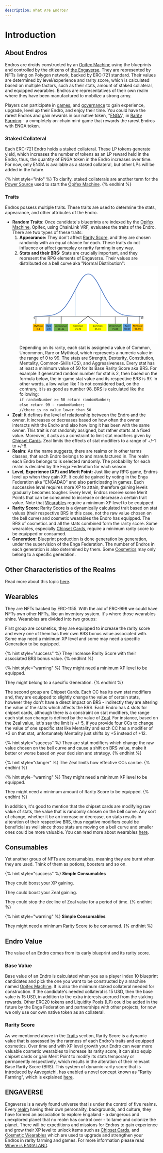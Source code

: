 ```yaml
---
description: What Are Endros?
---
```


# Introduction

## About Endros

Endros are droids constructed by an [Opifex Machine](../gameplay/opifex-machine.md) using the blueprints and controlled by the citizens of [the Engaverse](introduction.md#engaverse). They are represented by NFTs living on Polygon network, backed by ERC-721 standard. Their values are determined by level/experience and rarity score, which is calculated based on multiple factors, such as their stats, amount of staked collateral, and equipped wearables. Endros are representatives of their own realm where they have been manufactured to mobilize a strong army.

Players can participate in [games](../gameplay/games/), and [governance](../communities/dao.md) to gain experience, upgrade, level up their Endro, and enjoy their time. You could have the rarest Endros and gain rewards in our native token, "[ENGA](../tokenomic-land/enga-token.md)", in [Rarity Farming](../gameplay/rarity-farming.md) - a completely on-chain mini-game that rewards the rarest Endros with ENGA token.

### Staked Collateral

Each ERC-721 Endro holds a staked collateral. These LP tokens generate yield, which increases the number of tokens as an LP reward held in the Endro, thus, the quantity of ENGA token in the Endro increases over time. For now, only ENGA is available as a staked collateral, but other LPs will be added in the future.

{% hint style="info" %}
To clarify, staked collaterals are another term for the [Power Source](../tokenomic-land/collateral.md) used to start the [Opifex Machine](../gameplay/opifex-machine.md).
{% endhint %}

### Traits

Endros possess multiple traits. These traits are used to determine the stats, appearance, and other attributes of the Endro.

* **Random Traits:** Once candidate's blueprints are indexed by the [Opifex Machine](../gameplay/opifex-machine.md), Opifex, using ChainLink VRF, evaluates the traits of the Endro. There are two types of these traits:
  1. **Appearance:** They don't affect [Rarity Score](introduction.md#rarity-score), and they are chosen randomly with an equal chance for each. These traits do not influence or affect gameplay or rarity farming in any way.
  2. **Stats and their BRS:** Stats are crucially important, and they represent the RPG elements of Engaverse. Their values are distributed on a bell curve aka "Normal Distribution":\
     ![](../.gitbook/assets/bell-curve.png)\
     Depending on its rarity, each stat is assigned a value of Common, Uncommon, Rare or Mythical, which represents a numeric value in the range of 0 to 99. The stats are Strength, Dexterity, Constitution, Mentality, Common-Skills (CS), and Aggressiveness. Every stat has at least a minimum value of 50 for its Base Rarity Score aka BRS. For example if generated random number for stat is 2, then based on the formula below, the in-game stat value and its respective BRS is 97. In other words, a low value like 1 is not considered bad, on the contrary, it is as good as number 98. BRS is calculated like the following:\
     `if randomNumber >= 50 return randomNumber;`\
     `else return 99 - randomNumber;`\
     `//there is no value lower than 50`
* **Zeal:** It defines the level of relationship between the Endro and the owner. It increases or decreases based on how often the owner interacts with the Endro and also how long it has been with the same owner. This trait is not randomly assigned, but rather starts at a fixed value. Moreover, it acts as a constraint to limit stat modifiers given by [Chipset Cards](../gameplay/wearables/chipset-cards.md). Zeal limits the effects of stat modifiers to a range of +/-1 to +/-8.
* **Realm:** As the name suggests, there are realms or in other terms classes, that each Endro belongs to and manufactured in. The realm each Endro belongs to is selected randomly. The probability for each realm is decided by the Enga Federation for each season.
* **Level, Experience (XP) and Merit Point:** Just like any RPG game, Endros level up when they gain XP. It could be gained by voting in the Enga Federation aka "ENGADAO" and also participating in games. Each successive level requires more XP to attain; therefore gaining levels gradually becomes tougher. Every level, Endros receive some Merit Points that can be consumed to increase or decrease a certain trait value. Note that [Wearables](../gameplay/wearables/) require a minimum XP level to be equipped.
* **Rarity Score:** Rarity Score is a dynamically calculated trait based on stat values (their respective BRS in this case, not the raw value chosen on the bell curve) and cosmetic wearables the Endro has equipped. The BRS of cosmetics and all the stats combined form the rarity score. Some wearables, especially [Chipset Cards](../gameplay/wearables/chipset-cards.md), require a minimum rarity score to be equipped or consumed.
* **Generation:** Blueprint production is done generation by generation, under the supervision of the Enga Federation. The number of Endros in each generation is also determined by them. Some [Cosmetics](../gameplay/wearables/cosmetics.md) may only belong to a specific generation.

## Other Characteristics of the Realms

Read more about this topic [here](../gameplay/characteristic-of-realms.md).

## Wearables

They are NFTs backed by ERC-1155. With the aid of ERC-998 we could have NFTs own other NFTs, like an inventory system. It's where those wearables shine. Wearables are divided into two groups:

First group are cosmetics, they are equipped to increase the rarity score and every one of them has their own BRS bonus value associated with. Some may need a minimum XP level and some may need a specific Generation to be equipped.

{% hint style="success" %}
They Increase Rarity Score with their associated BRS bonus value.
{% endhint %}

{% hint style="warning" %}
They might need a minimum XP level to be equipped.

They might belong to a specific Generation.
{% endhint %}

The second group are Chipset Cards. Each CC has its own stat modifiers and, they are equipped to slightly change the value of certain stats, however they don't have a direct impact on BRS - indirectly they are altering the value of the stats which affects the BRS. Each Endro has 4 slots for chipset cards, although there is a constraint on stat modifiers, the range each stat can change is defined by the value of [Zeal](../gameplay/traits.md#zeal). For instance, based on the Zeal value, let's say the limit is +/-5, if you provide four CCs to change the value of one specific stat like Mentality and each CC has a modifier of +3 on that stat, unfortunately Mentality just shifts by +5 instead of +12.

{% hint style="success" %}
They are stat modifiers which change the raw value chosen on the bell curve and cause a shift on BRS value, make it better or worse based on your decision and strategy.
{% endhint %}

{% hint style="danger" %}
The Zeal limits how effective CCs can be.
{% endhint %}

{% hint style="warning" %}
They might need a minimum XP level to be equipped.

They might need a minimum amount of Rarity Score to be equipped.
{% endhint %}

In addition, it's good to mention that the chipset cards are modifying raw value of stats, the value that is randomly chosen on the bell curve. Any sort of change, whether it be an increase or decrease, on stats results in alteration of their respective BRS, thus negative modifiers could be beneficial as well since those stats are moving on a bell curve and smaller ones could be more valuable. You can read more about wearables [here](../gameplay/wearables/).

## Consumables

Yet another group of NFTs are consumables, meaning they are burnt when they are used. Think of them as potions, boosters and so on.

{% hint style="success" %}
**Simple Consumables**

They could boost your XP gaining.

They could boost your Zeal gaining.

They could stop the decline of Zeal value for a period of time.
{% endhint %}

{% hint style="warning" %}
**Simple Consumables**

They might need a minimum Rarity Score to be consumed.
{% endhint %}

## Endro Value

The value of an Endro comes from its early blueprint and its rarity score.

### Base Value <a href="#base-value" id="base-value"></a>

Base value of an Endro is calculated when you as a player index 10 blueprint candidates and pick the one you want to be constructed by a machine named [Opifex Machine](../gameplay/opifex-machine.md). It is also the minimum staked collateral needed for construction. If the candidate's needed collateral is 15 USD, then the base value is 15 USD, in addition to the extra interests accrued from the staking rewards. Other ERC20 tokens and Liquidity Pools (LP) could be added in the future by the Enga Federation and partnerships with other projects, for now we only use our own native token as an collateral.

### Rarity Score

As we mentioned above in the [Traits](introduction.md#traits) section, Rarity Score is a dynamic value that is assessed by the rareness of each Endro's traits and equipped cosmetics. Over time and with XP level growth your Endro can wear more valuable cosmetic wearables to increase its rarity score, it can also equip chipset cards or gain Merit Point to modify its stats temporary or permanently respectively, which results in the alteration of their relevant Base Rarity Score (BRS). This system of dynamic rarity score that is introduced by Aavegotchi, has enabled a novel concept known as "Rarity Farming", which is explained [here](../gameplay/rarity-farming.md).

## ENGAVERSE

Engaverse is a newly found universe that is under the control of five realms. Every [realm](../gameplay/characteristic-of-realms.md) having their own personality, backgrounds, and culture, they have formed an association to explore Engaland - a dangerous and unexplored planet that no realm has control over - to tame and colonize the planet. There will be expeditions and missions for Endros to gain experience and grow their XP level to unlock items such as [Chipset Cards](../gameplay/wearables/chipset-cards.md), and [Cosmetic Wearables](../gameplay/wearables/cosmetics.md) which are used to upgrade and strengthen your Endros in rarity farming and games. For more information please read [Where is ENGALAND](../).
